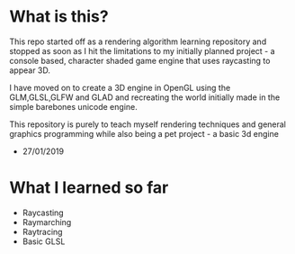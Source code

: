 # What is this?

This repo started off as a rendering algorithm learning repository and stopped as soon as I hit the limitations to my initially planned project - a console based, character shaded game engine that uses raycasting to appear 3D. 

I have moved on to create a 3D engine in OpenGL using the GLM,GLSL,GLFW and GLAD and recreating the world initially made in the simple barebones unicode engine.

This repository is purely to teach myself rendering techniques and general graphics programming while also being a pet project - a basic 3d engine

- 27/01/2019

# What I learned so far 
  - Raycasting
  - Raymarching
  - Raytracing
  - Basic GLSL
  
